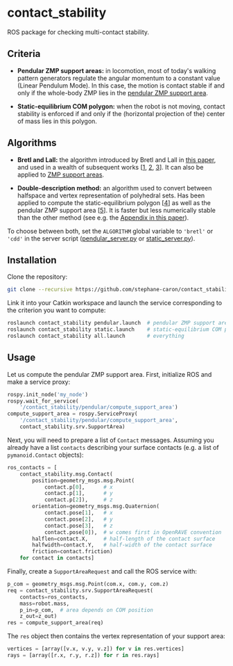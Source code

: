 # contact\_stability

ROS package for checking multi-contact stability.

## Criteria

- **Pendular ZMP support areas:** in locomotion, most of today's walking
  pattern generators regulate the angular momentum to a constant value (Linear
  Pendulum Mode). In this case, the motion is contact stable if and only if the
  whole-body ZMP lies in the [pendular ZMP support
  area](http://arxiv.org/abs/1510.03232).

- **Static-equilibrium COM polygon:** when the robot is not moving, contact
  stability is enforced if and only if the (horizontal projection of the)
  center of mass lies in this polygon.

## Algorithms

- **Bretl and Lall:** the algorithm introduced by Bretl and Lall in [this
  paper](http://dx.doi.org/10.1109/TRO.2008.2001360), and used in a wealth of
  subsequent works [[1](https://dx.doi.org/10.1177/0278364914527855),
  [2](http://dx.doi.org/10.1109/TMECH.2015.2409479),
  [3](https://hal.archives-ouvertes.fr/hal-01201060/)]. It can also be applied
  to [ZMP support areas](http://arxiv.org/abs/1510.03232).

- **Double-description method:** an algorithm used to convert between halfspace
  and vertex representation of polyhedral sets. Has been applied to compute the
  static-equilibrium polygon [[4](https://scaron.info/research/ijhr-2016.html)]
  as well as the pendular ZMP support area
  [[5](http://arxiv.org/abs/1510.03232)]. It is faster but less numerically
  stable than the other method (see e.g. the [Appendix in this
  paper](https://hal.archives-ouvertes.fr/hal-01349880)).

To choose between both, set the ``ALGORITHM`` global variable to ``'bretl'`` or
``'cdd'`` in the server script
([pendular\_server.py](/scripts/pendular_server.py) or
[static\_server.py](/scripts/static_server.py)).

## Installation

Clone the repository:

```bash
git clone --recursive https://github.com/stephane-caron/contact_stability.git
```

Link it into your Catkin workspace and launch the service corresponding to the
criterion you want to compute:

```bash
roslaunch contact_stability pendular.launch  # pendular ZMP support area
roslaunch contact_stability static.launch    # static-equilibrium COM polygon
roslaunch contact_stability all.launch       # everything
```

## Usage

Let us compute the pendular ZMP support area. First, initialize ROS and make a
service proxy:

```python
rospy.init_node('my_node')
rospy.wait_for_service(
    '/contact_stability/pendular/compute_support_area')
compute_support_area = rospy.ServiceProxy(
    '/contact_stability/pendular/compute_support_area',
    contact_stability.srv.SupportArea)
```

Next, you will need to prepare a list of ``Contact`` messages. Assuming you
already have a list ``contacts`` describing your surface contacts (e.g. a list
of ``pymanoid.Contact`` objects):

```python
ros_contacts = [
    contact_stability.msg.Contact(
        position=geometry_msgs.msg.Point(
            contact.p[0],      # x
            contact.p[1],      # y
            contact.p[2]),     # z
        orientation=geometry_msgs.msg.Quaternion(
            contact.pose[1],   # x
            contact.pose[2],   # y
            contact.pose[3],   # z
            contact.pose[0]),  # w comes first in OpenRAVE convention
        halflen=contact.X,     # half-length of the contact surface
        halfwidth=contact.Y,   # half-width of the contact surface
        friction=contact.friction)
    for contact in contacts]
```

Finally, create a ``SupportAreaRequest`` and call the ROS service with:

```python
p_com = geometry_msgs.msg.Point(com.x, com.y, com.z)
req = contact_stability.srv.SupportAreaRequest(
    contacts=ros_contacts,
    mass=robot.mass,
    p_in=p_com,  # area depends on COM position
    z_out=z_out)
res = compute_support_area(req)
```

The ``res`` object then contains the vertex representation of your support
area:

```python
vertices = [array([v.x, v.y, v.z]) for v in res.vertices]
rays = [array([r.x, r.y, r.z]) for r in res.rays]
```
